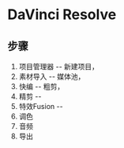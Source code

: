 # DaVinci Resolve



## 步骤

1. 项目管理器 -- 新建项目，
2. 素材导入 -- 媒体池，
3. 快编 -- 粗剪，
4. 精剪 -- 
5. 特效Fusion -- 
6. 调色
7. 音频
8. 导出









